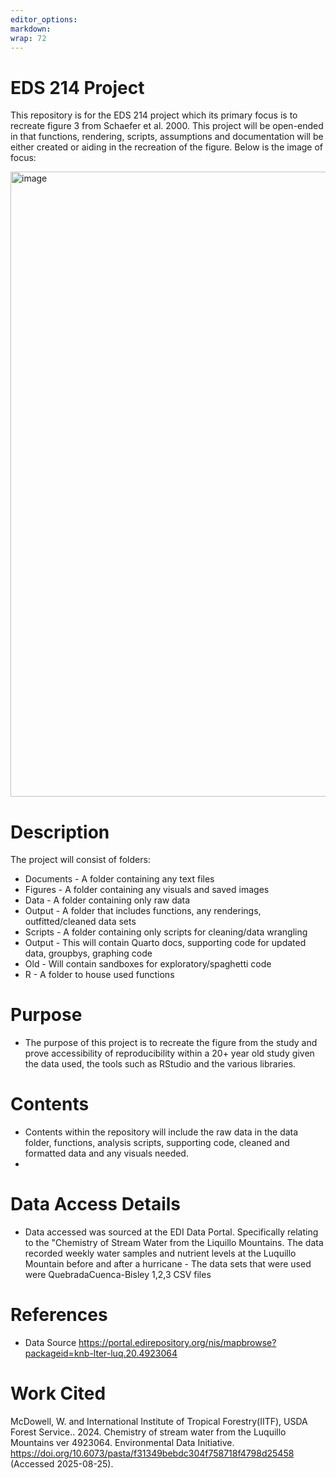 ```yaml
---
editor_options: 
markdown: 
wrap: 72
---
```


# EDS 214 Project

This repository is for the EDS 214 project which its primary focus is to recreate figure 3 from Schaefer et al. 2000. This project will be open-ended in that functions, rendering, scripts, assumptions and documentation will be either created or aiding in the recreation of the figure. Below is the image of focus:

<img src="https://github.com/user-attachments/assets/ea634bda-fc23-4263-8b63-ce28e4c3ce61" alt="image" width="700" height="1000"/>



# Description

The project will consist of folders: 
- Documents - A folder containing any text files
- Figures - A folder containing any visuals and saved images 
- Data - A folder containing only raw data 
- Output - A folder that includes functions, any renderings, outfitted/cleaned data sets
- Scripts - A folder containing only scripts for cleaning/data wrangling
- Output - This will contain Quarto docs, supporting code for updated data, groupbys, graphing code
- Old - Will contain sandboxes for exploratory/spaghetti code
- R - A folder to house used functions

# Purpose

-   The purpose of this project is to recreate the figure from the study and prove accessibility of reproducibility within a 20+ year old study given the data used, the tools such as RStudio and the various libraries.

# Contents

-   Contents within the repository will include the raw data in the data folder, functions, analysis scripts, supporting code, cleaned and formatted data and any visuals needed.
-   

# Data Access Details

-   Data accessed was sourced at the EDI Data Portal. Specifically relating to the "Chemistry of Stream Water from the Liquillo Mountains. The data recorded weekly water samples and nutrient levels at the Luquillo Mountain before and after a hurricane - The data sets that were used were QuebradaCuenca-Bisley 1,2,3 CSV files

# References

-   Data Source <https://portal.edirepository.org/nis/mapbrowse?packageid=knb-lter-luq.20.4923064>

# Work Cited

McDowell, W. and International Institute of Tropical Forestry(IITF), USDA Forest Service.. 2024. Chemistry of stream water from the Luquillo Mountains ver 4923064. Environmental Data Initiative. <https://doi.org/10.6073/pasta/f31349bebdc304f758718f4798d25458> (Accessed 2025-08-25).
